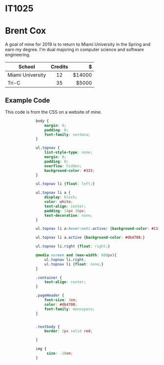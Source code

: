 # IT1025


# Brent Cox
A goal of mine for 2019 is to return to Miami University in the Spring and earn my degree.
I'm dual majoring in computer science and software engineering.

| School           | Credits       | $      |
| ---------------- |:-------------:| ------:|
| Miami University | 12            | $14000 |
| Tri-C            | 35            | $5000  |



##

## Example Code
This code is from the CSS on a website of mine.
``` css
              body {
                  margin: 0;
                  padding: 0;
                  font-family: verdana;
              }

              ul.topnav {
                  list-style-type: none;
                  margin: 0;
                  padding: 0;
                  overflow: hidden;
                  background-color: #333;
              }

              ul.topnav li {float: left;}

              ul.topnav li a {
                  display: block;
                  color: white;
                  text-align: center;
                  padding: 14px 16px;
                  text-decoration: none;
              }

              ul.topnav li a:hover:not(.active) {background-color: #111;}

              ul.topnav li a.active {background-color: #db4708;}

              ul.topnav li.right {float: right;}

              @media screen and (max-width: 600px){
                  ul.topnav li.right, 
                  ul.topnav li {float: none;}
              }

              .container {
                  text-align: center;
              }

              .pageHeader {
                  font-size: 3em;
                  color: #db4708;
                  font-family: monospace;
              }


              .textbody {
                  border: 2px solid red;

              }

              img {
                   size: -20em;
              }
```

